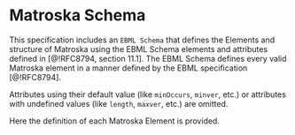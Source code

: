 
# Matroska Schema

This specification includes an `EBML Schema` that defines the Elements and structure
of Matroska using the EBML Schema elements and attributes defined in [@!RFC8794, section 11.1].
The EBML Schema defines every valid Matroska element in a manner defined by the EBML specification [@!RFC8794].

Attributes using their default value (like `minOccurs`, `minver`, etc.) or attributes with undefined values (like `length`, `maxver`, etc.) are omitted.

Here the definition of each Matroska Element is provided.

